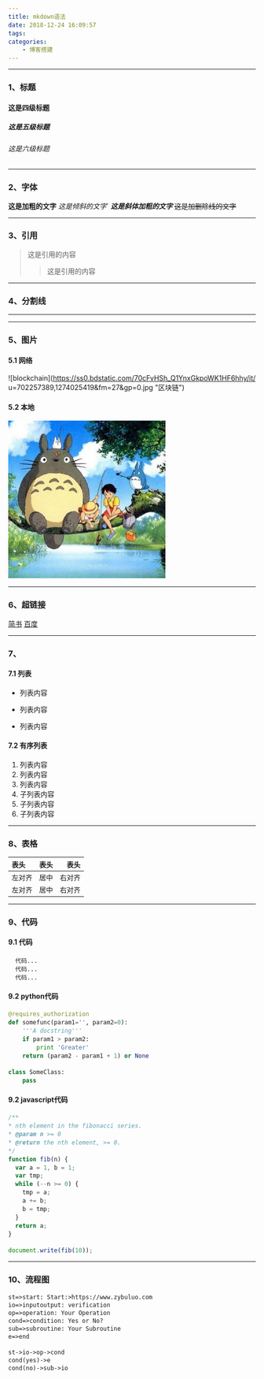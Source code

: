 ```yaml
---
title: mkdown语法
date: 2018-12-24 16:09:57
tags:
categories:
    - 博客搭建
---
```

---

### 1、标题

#### 这是四级标题
##### 这是五级标题
###### 这是六级标题

---

### 2、字体
**这是加粗的文字**
*这是倾斜的文字*`
***这是斜体加粗的文字***
~~这是加删除线的文字~~

---

### 3、引用
>这是引用的内容
>>这是引用的内容

---
### 4、分割线
---

---

### 5、图片
#### 5.1 网络
![blockchain](https://ss0.bdstatic.com/70cFvHSh_Q1YnxGkpoWK1HF6hhy/it/
u=702257389,1274025419&fm=27&gp=0.jpg "区块链")
#### 5.2 本地
![totoro](mkdown/totoro.jpg)

---

### 6、超链接
[简书](http://jianshu.com)
[百度](http://baidu.com)

---
### 7、

#### 7.1 列表
- 列表内容
+ 列表内容
* 列表内容

#### 7.2 有序列表
1. 列表内容
2. 列表内容
3. 列表内容
  1. 子列表内容
  2. 子列表内容
  3. 子列表内容

---

### 8、表格
表头|表头|表头
:--|:--:|--:
左对齐|居中|右对齐
左对齐|居中|右对齐

---

### 9、代码
#### 9.1 代码
```
  代码...
  代码...
  代码...
```
#### 9.2 python代码
```python
@requires_authorization
def somefunc(param1='', param2=0):
    '''A docstring'''
    if param1 > param2:
        print 'Greater'
    return (param2 - param1 + 1) or None

class SomeClass:
    pass
```
#### 9.2 javascript代码
``` javascript
/**
* nth element in the fibonacci series.
* @param n >= 0
* @return the nth element, >= 0.
*/
function fib(n) {
  var a = 1, b = 1;
  var tmp;
  while (--n >= 0) {
    tmp = a;
    a += b;
    b = tmp;
  }
  return a;
}

document.write(fib(10));
```

---

### 10、流程图
```flow
st=>start: Start:>https://www.zybuluo.com
io=>inputoutput: verification
op=>operation: Your Operation
cond=>condition: Yes or No?
sub=>subroutine: Your Subroutine
e=>end

st->io->op->cond
cond(yes)->e
cond(no)->sub->io
```
